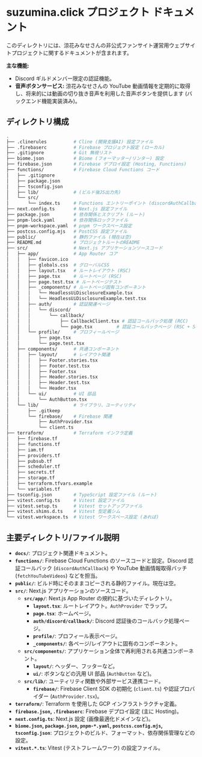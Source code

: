 # suzumina.click プロジェクト ドキュメント

このディレクトリには、涼花みなせさんの非公式ファンサイト運営用ウェブサイトプロジェクトに関するドキュメントが含まれます。

**主な機能:**

- Discord ギルドメンバー限定の認証機能。
- **音声ボタンサービス:** 涼花みなせさんの YouTube 動画情報を定期的に取得し、将来的には動画の切り抜き音声を利用した音声ボタンを提供します (バックエンド機能実装済み)。

## ディレクトリ構成

```sh
.
├── .clinerules          # Cline (開発支援AI) 設定ファイル
├── .firebaserc          # Firebase プロジェクト設定 (ローカル)
├── .gitignore           # Git 無視リスト
├── biome.json           # Biome (フォーマッター/リンター) 設定
├── firebase.json        # Firebase デプロイ設定 (Hosting, Functions)
├── functions/           # Firebase Cloud Functions コード
│   ├── .gitignore
│   ├── package.json
│   ├── tsconfig.json
│   ├── lib/             # (ビルド後JS出力先)
│   └── src/
│       └── index.ts     # Functions エントリーポイント (discordAuthCallback, fetchYouTubeVideos)
├── next.config.ts       # Next.js 設定ファイル
├── package.json         # 依存関係とスクリプト (ルート)
├── pnpm-lock.yaml       # 依存関係ロックファイル
├── pnpm-workspace.yaml  # pnpm ワークスペース設定
├── postcss.config.mjs   # PostCSS 設定ファイル
├── public/              # 静的ファイル (現在は空)
├── README.md            # プロジェクトルートのREADME
├── src/                 # Next.js アプリケーションソースコード
│   ├── app/             # App Router コア
│   │   ├── favicon.ico
│   │   ├── globals.css  # グローバルCSS
│   │   ├── layout.tsx   # ルートレイアウト (RSC)
│   │   ├── page.tsx     # ルートページ (RSC)
│   │   ├── page.test.tsx # ルートページテスト
│   │   ├── _components/ # ルートページ固有コンポーネント
│   │   │   └── HeadlessUiDisclosureExample.tsx
│   │   │   └── HeadlessUiDisclosureExample.test.tsx
│   │   ├── auth/        # 認証関連ページ
│   │   │   └── discord/
│   │   │       └── callback/
│   │   │           ├── CallbackClient.tsx # 認証コールバック処理 (RCC)
│   │   │           └── page.tsx         # 認証コールバックページ (RSC + Suspense)
│   │   └── profile/     # プロフィールページ
│   │       ├── page.tsx
│   │       └── page.test.tsx
│   ├── components/      # 共通コンポーネント
│   │   ├── layout/      # レイアウト関連
│   │   │   ├── Footer.stories.tsx
│   │   │   ├── Footer.test.tsx
│   │   │   ├── Footer.tsx
│   │   │   ├── Header.stories.tsx
│   │   │   ├── Header.test.tsx
│   │   │   └── Header.tsx
│   │   └── ui/          # UI 部品
│   │       └── AuthButton.tsx
│   └── lib/             # ライブラリ、ユーティリティ
│       ├── .gitkeep
│       └── firebase/    # Firebase 関連
│           ├── AuthProvider.tsx
│           └── client.ts
├── terraform/           # Terraform インフラ定義
│   ├── firebase.tf
│   ├── functions.tf
│   ├── iam.tf
│   ├── providers.tf
│   ├── pubsub.tf
│   ├── scheduler.tf
│   ├── secrets.tf
│   ├── storage.tf
│   ├── terraform.tfvars.example
│   └── variables.tf
├── tsconfig.json        # TypeScript 設定ファイル (ルート)
├── vitest.config.ts     # Vitest 設定ファイル
├── vitest.setup.ts      # Vitest セットアップファイル
├── vitest.shims.d.ts    # Vitest 型定義シム
└── vitest.workspace.ts  # Vitest ワークスペース設定 (あれば)
```

## 主要ディレクトリ/ファイル説明

- **`docs/`**: プロジェクト関連ドキュメント。
- **`functions/`**: Firebase Cloud Functions のソースコードと設定。Discord 認証コールバック (`discordAuthCallback`) や YouTube 動画情報取得バッチ (`fetchYouTubeVideos`) などを担当。
- **`public/`**: ビルド時にそのままコピーされる静的ファイル。現在は空。
- **`src/`**: Next.js アプリケーションのソースコード。
  - **`src/app/`**: Next.js App Router の規約に基づいたディレクトリ。
    - **`layout.tsx`**: ルートレイアウト。`AuthProvider` でラップ。
    - **`page.tsx`**: ホームページ。
    - **`auth/discord/callback/`**: Discord 認証後のコールバック処理ページ。
    - **`profile/`**: プロフィール表示ページ。
    - **`_components/`**: 各ページ/レイアウトに固有のコンポーネント。
  - **`src/components/`**: アプリケーション全体で再利用される共通コンポーネント。
    - **`layout/`**: ヘッダー、フッターなど。
    - **`ui/`**: ボタンなどの汎用 UI 部品 (`AuthButton` など)。
  - **`src/lib/`**: ユーティリティ関数や外部サービス連携コード。
    - **`firebase/`**: Firebase Client SDK の初期化 (`client.ts`) や認証プロバイダー (`AuthProvider.tsx`)。
- **`terraform/`**: Terraform を使用した GCP インフラストラクチャ定義。
- **`firebase.json`, `.firebaserc`**: Firebase デプロイ設定 (主に Hosting)。
- **`next.config.ts`**: Next.js 設定 (画像最適化ドメインなど)。
- **`biome.json`, `package.json`, `pnpm-*.yaml`, `postcss.config.mjs`, `tsconfig.json`**: プロジェクトのビルド、フォーマット、依存関係管理などの設定。
- **`vitest.*.ts`**: Vitest (テストフレームワーク) の設定ファイル。
